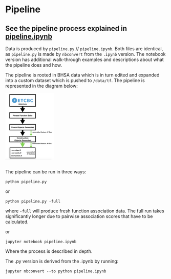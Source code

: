 # Pipeline

## See the pipeline process explained in [pipeline.ipynb](https://nbviewer.jupyter.org/github/CambridgeSemiticsLab/BH_time_collocations/blob/next/data/pipeline/pipeline.ipynb)

Data is produced by `pipeline.py` // `pipeline.ipynb`. Both files are identical, as `pipeline.py` is made by `nbconvert` from the `.ipynb` version. The notebook version has additional walk-through examples and descriptions about what the pipeline does and how.

The pipeline is rooted in BHSA data which is in turn edited and expanded into a custom dataset which is pushed to `/data/tf`. The pipeline is represented in the diagram below:

<table>
<img src="../../docs/images/pipeline_diagram.png" width="30%" height="30%" align="middle">
</table>

The pipeline can be run in three ways:

```
python pipeline.py
```

or

```
python pipeline.py -full
```


where `-full` will produce fresh function association data. The full run takes significantly longer due to pairwise association scores that have to be calculated.

or

```
jupyter notebook pipeline.ipynb
```

Where the process is described in depth.

The .py version is derived from the .ipynb by running:

```
jupyter nbconvert --to python pipeline.ipynb
```
